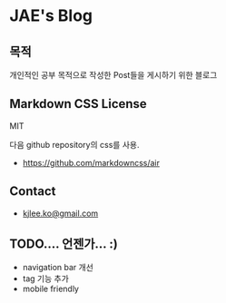 # JAE's Blog

## 목적

개인적인 공부 목적으로 작성한 Post들을 게시하기 위한 블로그

## Markdown CSS License

MIT

다음 github repository의 css를 사용.
* https://github.com/markdowncss/air

## Contact
* kjlee.ko@gmail.com

## TODO.... 언젠가... :)
* navigation bar 개선
* tag 기능 추가
* mobile friendly